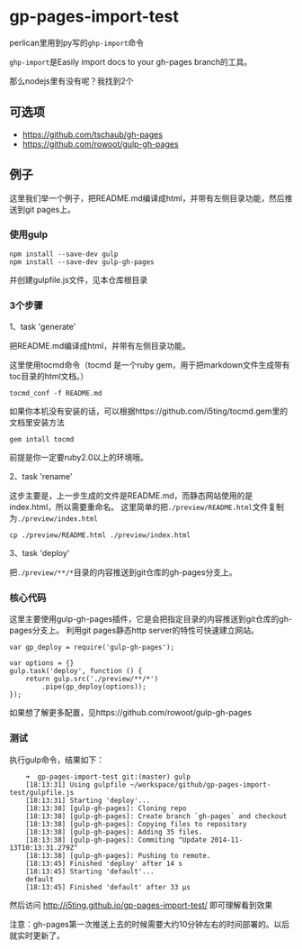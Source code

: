 gp-pages-import-test
====================

perlican里用到py写的`ghp-import`命令

`ghp-import`是Easily import docs to your gh-pages branch的工具。

那么nodejs里有没有呢？我找到2个


## 可选项

- https://github.com/tschaub/gh-pages
- https://github.com/rowoot/gulp-gh-pages

## 例子
这里我们举一个例子，把README.md编译成html，并带有左侧目录功能，然后推送到git pages上。
### 使用gulp

```
npm install --save-dev gulp
npm install --save-dev gulp-gh-pages
```

并创建gulpfile.js文件，见本仓库根目录

### 3个步骤

1、task 'generate'

把README.md编译成html，并带有左侧目录功能。

这里使用tocmd命令（tocmd 是一个ruby gem，用于把markdown文件生成带有toc目录的html文档。）

	tocmd_conf -f README.md 
	
如果你本机没有安装的话，可以根据https://github.com/i5ting/tocmd.gem里的文档里安装方法

	gem intall tocmd
	
前提是你一定要ruby2.0以上的环境哦。

2、task 'rename'

这步主要是，上一步生成的文件是README.md，而静态网站使用的是index.html，所以需要重命名。
这里简单的把`./preview/README.html`文件复制为`./preview/index.html`

```
cp ./preview/README.html ./preview/index.html
```

3、task 'deploy'

把`./preview/**/*`目录的内容推送到git仓库的gh-pages分支上。

### 核心代码

这里主要使用gulp-gh-pages插件，它是会把指定目录的内容推送到git仓库的gh-pages分支上。
利用git pages静态http server的特性可快速建立网站。


```
var gp_deploy = require('gulp-gh-pages');

var options = {}
gulp.task('deploy', function () {
    return gulp.src('./preview/**/*')
        .pipe(gp_deploy(options));
});
```

如果想了解更多配置，见https://github.com/rowoot/gulp-gh-pages

### 测试

执行gulp命令，结果如下：

```
	➜  gp-pages-import-test git:(master) gulp
	[18:13:31] Using gulpfile ~/workspace/github/gp-pages-import-test/gulpfile.js
	[18:13:31] Starting 'deploy'...
	[18:13:38] [gulp-gh-pages]: Cloning repo
	[18:13:38] [gulp-gh-pages]: Create branch `gh-pages` and checkout
	[18:13:38] [gulp-gh-pages]: Copying files to repository
	[18:13:38] [gulp-gh-pages]: Adding 35 files.
	[18:13:38] [gulp-gh-pages]: Commiting "Update 2014-11-13T10:13:31.279Z"
	[18:13:38] [gulp-gh-pages]: Pushing to remote.
	[18:13:45] Finished 'deploy' after 14 s
	[18:13:45] Starting 'default'...
	default
	[18:13:45] Finished 'default' after 33 μs
```


然后访问 http://i5ting.github.io/gp-pages-import-test/ 即可理解看到效果

注意：gh-pages第一次推送上去的时候需要大约10分钟左右的时间部署的。以后就实时更新了。